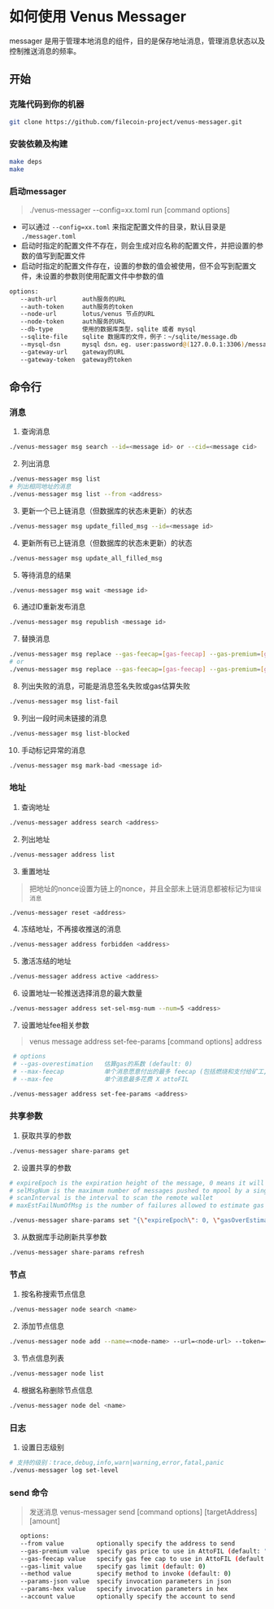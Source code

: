 # 如何使用 Venus Messager

messager 是用于管理本地消息的组件，目的是保存地址消息，管理消息状态以及控制推送消息的频率。

## 开始

### 克隆代码到你的机器

```bash
git clone https://github.com/filecoin-project/venus-messager.git
```

### 安装依赖及构建

```bash
make deps
make
```

### 启动messager

> ./venus-messager --config=xx.toml run [command options]

* 可以通过 `--config=xx.toml` 来指定配置文件的目录，默认目录是 `./messager.toml`
* 启动时指定的配置文件不存在，则会生成对应名称的配置文件，并把设置的参数的值写到配置文件
* 启动时指定的配置文件存在，设置的参数的值会被使用，但不会写到配置文件，未设置的参数则使用配置文件中参数的值

```bash
options:
   --auth-url       auth服务的URL
   --auth-token     auth服务的token
   --node-url       lotus/venus 节点的URL
   --node-token     auth服务的URL
   --db-type        使用的数据库类型，sqlite 或者 mysql
   --sqlite-file    sqlite 数据库的文件，例子：~/sqlite/message.db
   --mysql-dsn      mysql dsn，eg. user:password@(127.0.0.1:3306)/messager?parseTime=true&loc=Local
   --gateway-url    gateway的URL
   --gateway-token  gateway的token
```

## 命令行

### 消息

1. 查询消息

```bash
./venus-messager msg search --id=<message id> or --cid=<message cid>
```

2. 列出消息

```bash
./venus-messager msg list
# 列出相同地址的消息
./venus-messager msg list --from <address>
```

3. 更新一个已上链消息（但数据库的状态未更新）的状态

```bash
./venus-messager msg update_filled_msg --id=<message id>
```

4. 更新所有已上链消息（但数据库的状态未更新）的状态

```bash
./venus-messager msg update_all_filled_msg
```

5. 等待消息的结果

```bash
./venus-messager msg wait <message id>
```

6. 通过ID重新发布消息

```bash
./venus-messager msg republish <message id>
```

7. 替换消息

```bash
./venus-messager msg replace --gas-feecap=[gas-feecap] --gas-premium=[gas-premium] --gas-limit=[gas-limit] --auto=[auto] --max-fee=[max-fee] <message-id>
# or
./venus-messager msg replace --gas-feecap=[gas-feecap] --gas-premium=[gas-premium] --gas-limit=[gas-limit] --auto=[auto] --max-fee=[max-fee] <from> <nonce>
```

8. 列出失败的消息，可能是消息签名失败或gas估算失败

```bash
./venus-messager msg list-fail
```

9. 列出一段时间未链接的消息

```bash
./venus-messager msg list-blocked
```

10. 手动标记异常的消息

```bash
./venus-messager msg mark-bad <message id>
```

### 地址

1. 查询地址

```bash
./venus-messager address search <address>
```

2. 列出地址

```bash
./venus-messager address list
```

3. 重置地址

> 把地址的nonce设置为链上的nonce，并且全部未上链消息都被标记为`错误消息`

```bash
./venus-messager reset <address>
```

4. 冻结地址，不再接收推送的消息

```bash
./venus-messager address forbidden <address>
```

5. 激活冻结的地址

```bash
./venus-messager address active <address>
```

6. 设置地址一轮推送选择消息的最大数量

```bash
./venus-messager address set-sel-msg-num --num=5 <address>
```

7. 设置地址fee相关参数

> venus message address set-fee-params [command options] address

```bash
 # options
 # --gas-overestimation   估算gas的系数 (default: 0)
 # --max-feecap           单个消息愿意付出的最多 feecap (包括燃烧和支付给矿工, attoFIL/GasUnit)
 # --max-fee              单个消息最多花费 X attoFIL

./venus-messager address set-fee-params <address>
```

### 共享参数

1. 获取共享的参数

```bash
./venus-messager share-params get
```

2. 设置共享的参数

```bash
# expireEpoch is the expiration height of the message, 0 means it will not expire
# selMsgNum is the maximum number of messages pushed to mpool by a single address at a time
# scanInterval is the interval to scan the remote wallet
# maxEstFailNumOfMsg is the number of failures allowed to estimate gas consumption

./venus-messager share-params set "{\"expireEpoch\": 0, \"gasOverEstimation\": 1.25, \"maxFee\": 7000000000000000, \"maxFeeCap\": 0, \"selMsgNum\": 20, \"scanInterval\": 10, \"maxEstFailNumOfMsg\": 50}"
```

3. 从数据库手动刷新共享参数

```bash
./venus-messager share-params refresh
```

### 节点

1. 按名称搜索节点信息

```bash
./venus-messager node search <name>
```

2. 添加节点信息

```bash
./venus-messager node add --name=<node-name> --url=<node-url> --token=<node-token>
```

3. 节点信息列表

```bash
./venus-messager node list
```

4. 根据名称删除节点信息

```bash
./venus-messager node del <name>
```

### 日志

1. 设置日志级别

```bash
# 支持的级别：trace,debug,info,warn|warning,error,fatal,panic
./venus-messager log set-level
```

### send 命令

> 发送消息
> venus-messager send [command options] [targetAddress] [amount]

```bash
   options:
   --from value         optionally specify the address to send
   --gas-premium value  specify gas price to use in AttoFIL (default: "0")
   --gas-feecap value   specify gas fee cap to use in AttoFIL (default: "0")
   --gas-limit value    specify gas limit (default: 0)
   --method value       specify method to invoke (default: 0)
   --params-json value  specify invocation parameters in json
   --params-hex value   specify invocation parameters in hex
   --account value      optionally specify the account to send
```
